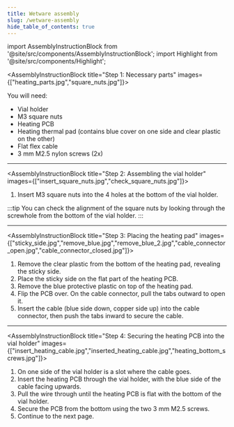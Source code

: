 ```yaml
---
title: Wetware assembly
slug: /wetware-assembly
hide_table_of_contents: true
---
```


import AssemblyInstructionBlock from '@site/src/components/AssemblyInstructionBlock';
import Highlight from '@site/src/components/Highlight';

<AssemblyInstructionBlock title="Step 1: Necessary parts" images={["heating_parts.jpg","square_nuts.jpg"]}>

You will need:
*	Vial holder
*	M3 square nuts 
*	Heating PCB
*	Heating thermal pad (contains blue cover on one side and clear plastic on the other)
*	Flat flex cable
*	3 mm M2.5 nylon screws (2x) 

</AssemblyInstructionBlock>

-----

<AssemblyInstructionBlock title="Step 2: Assembling the vial holder" images={["insert_square_nuts.jpg","check_square_nuts.jpg"]}>

1.	Insert M3 square nuts into the 4 holes at the bottom of the vial holder.

:::tip
You can check the alignment of the square nuts by looking through the screwhole from the bottom of the vial holder. 
:::

</AssemblyInstructionBlock>

-----

<AssemblyInstructionBlock title="Step 3: Placing the heating pad" images={["sticky_side.jpg","remove_blue.jpg","remove_blue_2.jpg","cable_connector_open.jpg","cable_connector_closed.jpg"]}>

1.	Remove the clear plastic from the bottom of the heating pad, revealing the sticky side. 
2.	Place the sticky side on the flat part of the heating PCB.
3.	Remove the blue protective plastic on top of the heating pad. 
4.	Flip the PCB over. On the cable connector, pull the tabs outward to open it.
5.	Insert the cable (blue side down, copper side up) into the cable connector, then push the tabs inward to secure the cable. 

</AssemblyInstructionBlock>

-----

<AssemblyInstructionBlock title="Step 4: Securing the heating PCB into the vial holder" images={["insert_heating_cable.jpg","inserted_heating_cable.jpg","heating_bottom_screws.jpg"]}>

1.	On one side of the vial holder is a slot where the cable goes. 
2.	Insert the heating PCB through the vial holder, with the blue side of the cable facing upwards.
3.	Pull the wire through until the heating PCB is flat with the bottom of the vial holder. 
4.	Secure the PCB from the bottom using the two 3 mm M2.5 screws. 
5.	Continue to the next page. 

</AssemblyInstructionBlock>
